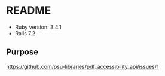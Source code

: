 # README
* Ruby version: 3.4.1
* Rails 7.2

## Purpose
https://github.com/psu-libraries/pdf_accessibility_api/issues/1
